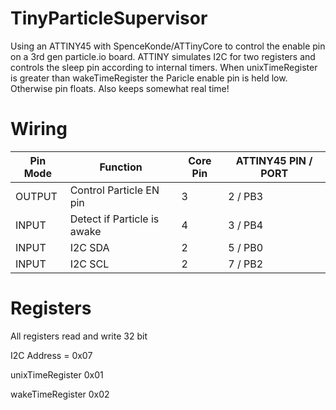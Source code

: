 # TinyParticleSupervisor
Using an ATTINY45 with SpenceKonde/ATTinyCore to control the enable pin on a 3rd gen particle.io board.
ATTINY simulates I2C for two registers and controls the sleep pin according to internal timers. 
When unixTimeRegister is greater than wakeTimeRegister the Paricle enable pin is held low. Otherwise pin floats.
Also keeps somewhat real time!

# Wiring
| Pin Mode | Function | Core Pin | ATTINY45 PIN / PORT |
| ------------- | ------------- | ------------- | ------------- |
| OUTPUT  | Control Particle EN pin| 3  | 2 / PB3 |
| INPUT  | Detect if Particle is awake  | 4  | 3 / PB4 |
| INPUT  | I2C SDA  | 2  | 5 / PB0 |
| INPUT  | I2C SCL  | 2  | 7 / PB2 |

# Registers
All registers read and write 32 bit

I2C Address = 0x07

unixTimeRegister 0x01

wakeTimeRegister 0x02
